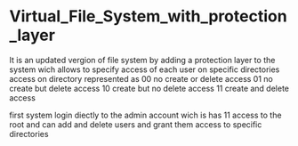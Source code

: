 # Virtual_File_System_with_protection_layer
It is an updated vergion of file system by adding a protection layer to the system wich allows to 
specify access of each user on specific directories 
access on directory represented as
00 no create or delete access
01 no create but delete access
10 create but no delete access
11 create and delete access

first system login diectly to the admin account 
wich is has 11 access to the root 
and can add and delete users and grant them access to specific directories
